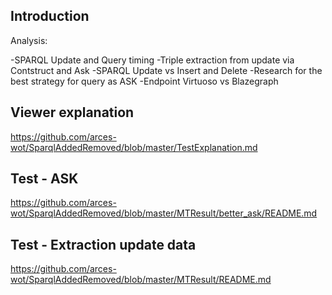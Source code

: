 ## Introduction
Analysis:

-SPARQL Update and Query timing
-Triple extraction from update via Contstruct and Ask
-SPARQL Update vs Insert and Delete
-Research for the best strategy for query as ASK
-Endpoint Virtuoso vs Blazegraph

## Viewer explanation

https://github.com/arces-wot/SparqlAddedRemoved/blob/master/TestExplanation.md

## Test - ASK 

https://github.com/arces-wot/SparqlAddedRemoved/blob/master/MTResult/better_ask/README.md

## Test - Extraction update data

https://github.com/arces-wot/SparqlAddedRemoved/blob/master/MTResult/README.md
